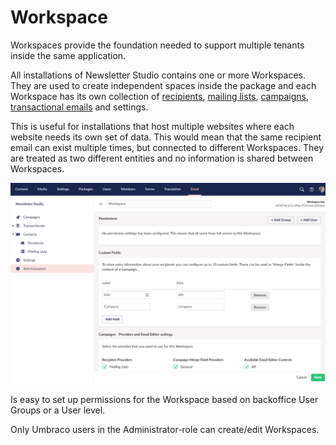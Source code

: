 # Workspace

Workspaces provide the foundation needed to support multiple tenants inside the same application.

All installations of Newsletter Studio contains one or more Workspaces. They are used to create independent spaces inside the package and each Workspace has its own collection of [recipients](../concepts/recipients.md), [mailing lists](../concepts/mailing-lists.md), [campaigns](../concepts/campaigns.md), [transactional emails](../concepts/transactionals.md) and settings.

This is useful for installations that host multiple websites where each website needs its own set of data. This would mean that the same recipient email can exist multiple times, but connected to different Workspaces. They are treated as two different entities and no information is shared between Workspaces.

![Workspace settings](/media/administration-workspace-details.png)

Is easy to set up permissions for the Workspace based on backoffice User Groups or a User level.

Only Umbraco users in the Administrator-role can create/edit Workspaces.

